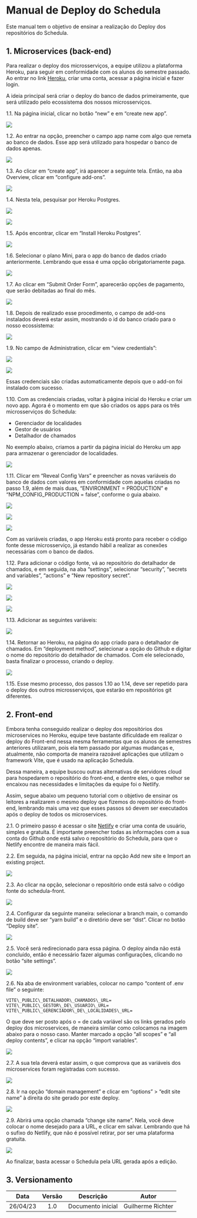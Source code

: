 # Manual de Deploy do Schedula

Este manual tem o objetivo de ensinar a realização do Deploy dos repositórios do Schedula.

## 1.  Microservices (back-end)

Para realizar o deploy dos microsserviços, a equipe utilizou a plataforma Heroku, para seguir em conformidade com os alunos do semestre passado. Ao entrar no link [Heroku](https://www.heroku.com/), criar uma conta, acessar a página inicial e fazer login.

A ideia principal será criar o deploy do banco de dados primeiramente, que será utilizado pelo ecossistema dos nossos microsserviços.

1.1. Na página inicial, clicar no botão “new” e em “create new app”.

![](images/image13.png)

1.2. Ao entrar na opção, preencher o campo app name com algo que remeta ao banco de dados. Esse app será utilizado para hospedar o banco de dados apenas.

![](images/image22.png)

1.3. Ao clicar em “create app”, irá aparecer a seguinte tela. Então, na aba Overview, clicar em “configure add-ons”.

![](images/image7.png)

1.4. Nesta tela, pesquisar por Heroku Postgres.

![](images/image15.png)

![](images/image18.png)

1.5. Após encontrar, clicar em “Install Heroku Postgres”.

![](images/image25.png)

1.6. Selecionar o plano Mini, para o app do banco de dados criado anteriormente. Lembrando que essa é uma opção obrigatoriamente paga.

![](images/image4.png)

1.7. Ao clicar em “Submit Order Form”, aparecerão opções de pagamento, que serão debitadas ao final do mês.

![](images/image2.png)

1.8. Depois de realizado esse procedimento, o campo de add-ons instalados deverá estar assim, mostrando o id do banco criado para o nosso ecossistema:

![](images/image17.png)

1.9. No campo de Administration, clicar em “view credentials”:

![](images/image14.png)

![](images/image28.png)

Essas credenciais são criadas automaticamente depois que o add-on foi instalado com sucesso.

1.10. Com as credenciais criadas, voltar à página inicial do Heroku e criar um novo app. Agora é o momento em que são criados os apps para os três microsserviços do Schedula:

*   Gerenciador de localidades
*   Gestor de usuários
*   Detalhador de chamados

No exemplo abaixo, criamos a partir da página inicial do Heroku um app para armazenar o gerenciador de localidades.

![](images/image27.png)

1.11. Clicar em “Reveal Config Vars” e preencher as novas variáveis do banco de dados com valores em conformidade com aquelas criadas no passo 1.9, além de mais duas, “ENVIRONMENT = PRODUCTION” e “NPM\_CONFIG\_PRODUCTION = false”, conforme o guia abaixo.

![](images/image21.png)

![](images/image20.png)

![](images/image23.png)

Com as variáveis criadas, o app Heroku está pronto para receber o código fonte desse microsserviço, já estando hábil a realizar as conexões necessárias com o banco de dados.

1.12. Para adicionar o código fonte, vá ao repositório do detalhador de chamados, e em seguida, na aba “settings”, selecionar “security”, “secrets and variables”, “actions” e “New repository secret”.

![](images/image19.png)

![](images/image8.png)

![](images/image26.png)

1.13. Adicionar as seguintes variáveis:

![](images/image24.png)

1.14. Retornar ao Heroku, na página do app criado para o detalhador de chamados. Em “deployment method”, selecionar a opção do Github e digitar o nome do repositório do detalhador de chamados. Com ele selecionado, basta finalizar o processo, criando o deploy.

![](images/image5.png)

1.15. Esse mesmo processo, dos passos 1.10 ao 1.14, deve ser repetido para o deploy dos outros microsserviços, que estarão em repositórios git diferentes.


## 2.  Front-end


Embora tenha conseguido realizar o deploy dos repositórios dos microservices no Heroku, equipe teve bastante dificuldade em realizar o deploy do Front-end nessa mesma ferramentas que os alunos de semestres anteriores utilizaram, pois ela tem passado por algumas mudanças e, atualmente, não comporta de maneira razoável aplicações que utilizam o framework Vite, que é usado na aplicação Schedula.

Dessa maneira, a equipe buscou outras alternativas de servidores cloud para hospedarem o repositório do front-end, e dentre eles, o que melhor se encaixou nas necessidades e limitações da equipe foi o Netlify.

Assim, segue abaixo um pequeno tutorial com o objetivo de ensinar os leitores a realizarem o mesmo deploy que fizemos do repositório do front-end, lembrando mais uma vez que esses passos só devem ser executados após o deploy de todos os microservices.

2.1. O primeiro passo é acessar o site [Netlify](https://www.netlify.com/) e criar uma conta de usuário, simples e gratuita. É importante preencher todas as informações com a sua conta do Github onde está salvo o repositório do Schedula, para que o Netlify encontre de maneira mais fácil.

2.2. Em seguida, na página inicial, entrar na opção Add new site e Import an existing project.

![](images/image12.png)

2.3. Ao clicar na opção, selecionar o repositório onde está salvo o código fonte do schedula-front.

![](images/image6.png)

2.4. Configurar da seguinte maneira: selecionar a branch main, o comando de build deve ser “yarn build” e o diretório deve ser “dist”. Clicar no botão “Deploy site”.

![](images/image1.png)

2.5. Você será redirecionado para essa página. O deploy ainda não está concluído, então é necessário fazer algumas configurações, clicando no botão “site settings”.

![](images/image11.png)

2.6. Na aba de environment variables, colocar no campo “content of .env file” o seguinte:

```
VITE\_PUBLIC\_DETALHADOR\_CHAMADOS\_URL=
VITE\_PUBLIC\_GESTOR\_DE\_USUARIO\_URL=
VITE\_PUBLIC\_GERENCIADOR\_DE\_LOCALIDADES\_URL=
```

O que deve ser posto após o = de cada variável são os links gerados pelo deploy dos microservices, de maneira similar como colocamos na imagem abaixo para o nosso caso. Manter marcado a opção “all scopes” e “all deploy contents”, e clicar na opção “import variables”.

![](images/image9.png)

2.7. A sua tela deverá estar assim, o que comprova que as variáveis dos microservices foram registradas com sucesso.

![](images/image3.png)

2.8. Ir na opção “domain management” e clicar em “options” > “edit site name” à direita do site gerado por este deploy.  

![](images/image16.png)

2.9. Abrirá uma opção chamada “change site name”. Nela, você deve colocar o nome desejado para a URL, e clicar em salvar. Lembrando que há o sufixo do Netlify, que não é possível retirar, por ser uma plataforma gratuita.

![](images/image10.png)

Ao finalizar, basta acessar o Schedula pela URL gerada após a edição.

## 3. Versionamento

<center>

|    Data    | Versão |            Descrição             |      Autor      |
| :--------: | :----: | :------------------------------: | :-------------: |
|      26/04/23      |  1.0   |               Documento inicial                   |       Guilherme Richter          |

</center>